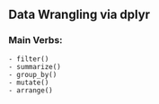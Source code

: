## Data Wrangling via dplyr
### Main Verbs:

```
- filter()
- summarize()
- group_by()
- mutate()
- arrange()
```
